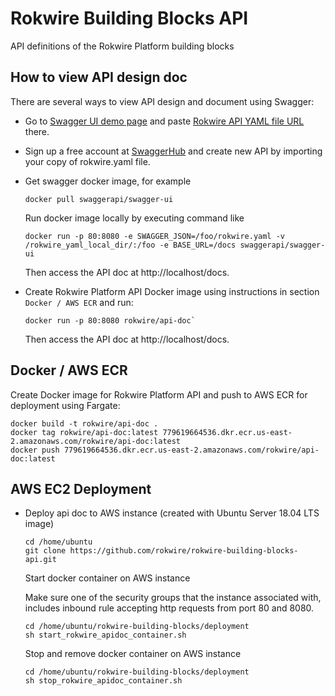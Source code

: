 # Rokwire Building Blocks API
API definitions of the Rokwire Platform building blocks

## How to view API design doc 

There are several ways to view API design and document using Swagger:

- Go to [Swagger UI demo page](https://petstore.swagger.io/) and paste [Rokwire API YAML file URL](https://raw.githubusercontent.com/rokwire/rokwire-building-blocks-api/develop/rokwire.yaml) there.

- Sign up a free account at [SwaggerHub](https://swagger.io/tools/swaggerhub/) and create new API by importing your copy of rokwire.yaml file.

- Get swagger docker image, for example 

      docker pull swaggerapi/swagger-ui 

  Run docker image locally by executing command like 

      docker run -p 80:8080 -e SWAGGER_JSON=/foo/rokwire.yaml -v /rokwire_yaml_local_dir/:/foo -e BASE_URL=/docs swaggerapi/swagger-ui 

  Then access the API doc at http://localhost/docs.

- Create Rokwire Platform API Docker image using instructions in section `Docker / AWS ECR` and run:
        
      docker run -p 80:8080 rokwire/api-doc` 

  Then access the API doc at http://localhost/docs.

## Docker / AWS ECR

Create Docker image for Rokwire Platform API and push to AWS ECR for deployment using Fargate:

```
docker build -t rokwire/api-doc .
docker tag rokwire/api-doc:latest 779619664536.dkr.ecr.us-east-2.amazonaws.com/rokwire/api-doc:latest
docker push 779619664536.dkr.ecr.us-east-2.amazonaws.com/rokwire/api-doc:latest
```

## AWS EC2 Deployment 

- Deploy api doc to AWS instance (created with Ubuntu Server 18.04 LTS image)
    
    ```
    cd /home/ubuntu
    git clone https://github.com/rokwire/rokwire-building-blocks-api.git
    
    ``` 
   
  Start docker container on AWS instance
 
    Make sure one of the security groups that the instance associated with, includes inbound rule accepting http requests from port 80 and 8080.

    ```
    cd /home/ubuntu/rokwire-building-blocks/deployment
    sh start_rokwire_apidoc_container.sh
    
    ```
  Stop and remove docker container on AWS instance
  
    ```
    cd /home/ubuntu/rokwire-building-blocks/deployment
    sh stop_rokwire_apidoc_container.sh
    
    ```



